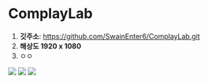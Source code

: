 # ComplayLab

1. **깃주소**: https://github.com/SwainEnter6/ComplayLab.git
2. **해상도 1920 x 1080**
3. ㅇㅇ

<img src="https://img.shields.io/badge/JavaScript-F7DF1E?style=flat-square&logo=javascript&logoColor=black"> <img src="https://img.shields.io/badge/HTML5-E34F26?style=flat-square&logo=html5&logoColor=white"> <img src="https://img.shields.io/badge/CSS3-1572B6?style=flat-square&logo=css3&logoColor=white">
